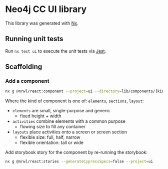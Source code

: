 # Neo4j CC UI library

This library was generated with [Nx](https://nx.dev).

## Running unit tests

Run `nx test ui` to execute the unit tests via [Jest](https://jestjs.io).

## Scaffolding

### Add a component

```sh
nx g @nrwl/react:component --project=ui --directory=lib/components/{kind} --export=true --name={component-name} --dryRun
```

Where the kind of component is one of: `elements`, `sections`, `layout`:

- `elements` are small, single-purpose and generic
  - fixed height + width
- `activities` combine elements with a common purpose
  - flowing size to fill any container
- `layouts` place activities onto a screen or screen section 
   - flexible size: full, half, narrow
   - flexible orientation: tall or wide

Add storybook story for the component by re-running the storybook:

```sh
nx g @nrwl/react:stories --generateCypressSpecs=false --project=ui
```